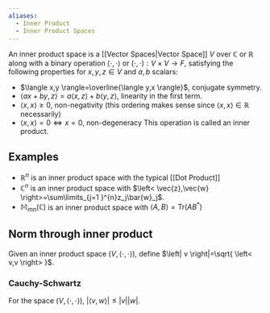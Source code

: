 ```yaml
---
aliases:
  - Inner Product
  - Inner Product Spaces
---
```

An inner product space is a [[Vector Spaces|Vector Space]] $V$ over $\mathbb{C}$ or $\mathbb{R}$ along with a binary operation $\left< \cdot,\cdot \right>$ or $(\cdot,\cdot):V\times V\to F$, satisfying the following properties for $x,y,z\in V$ and $a,b$ scalars:
- $\langle x,y \rangle=\overline{\langle y,x \rangle}$, conjugate symmetry.
- $\langle ax+by,z \rangle=a\langle x,z \rangle+b\langle y,z \rangle$, linearity in the first term.
- $\langle x,x \rangle\geq 0$, non-negativity (this ordering makes sense since $\langle x,x \rangle\in\mathbb{R}$ necessarily)
- $\langle x,x \rangle=0\iff x=0$, non-degeneracy
This operation is called an inner product.
## Examples
- $\mathbb{R}^{n}$ is an inner product space with the typical [[Dot Product]]
- $\mathbb{C}^{n}$ is an inner product space with $\left< \vec{z},\vec{w} \right>=\sum\limits_{j=1 }^{n}z_j\bar{w}_j$.
- $\mathbb{M}_{mn}(\mathbb{C})$ is an inner product space with $\left< A,B \right>= \mathrm{Tr}(AB^{*})$
## Norm through inner product
Given an inner product space $(V,\left< \cdot,\cdot \right>)$, define $\left| v \right|=\sqrt{ \left< v,v \right> }$.
### Cauchy-Schwartz
For the space $(V,\left< \cdot,\cdot \right>)$, $|\left< v,w \right>|\leq|v||w|$.
